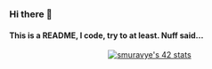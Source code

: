 ### Hi there 👋

#### This is a README, I code, try to at least. Nuff said...

<p align="center">
  <a href="https://github.com/oakoudad/badge42">
    <img src="https://badge.mediaplus.ma/darkblue/smuravye?1337Badge=off&UM6P=off" alt="smuravye's 42 stats">
  </a>
</p>

<!--
**Bravnar/Bravnar** is a ✨ _special_ ✨ repository because its `README.md` (this file) appears on your GitHub profile.

Here are some ideas to get you started:

- 🔭 I’m currently working on ...
- 🌱 I’m currently learning ...
- 👯 I’m looking to collaborate on ...
- 🤔 I’m looking for help with ...
- 💬 Ask me about ...
- 📫 How to reach me: ...
- 😄 Pronouns: ...
- ⚡ Fun fact: ...
-->
